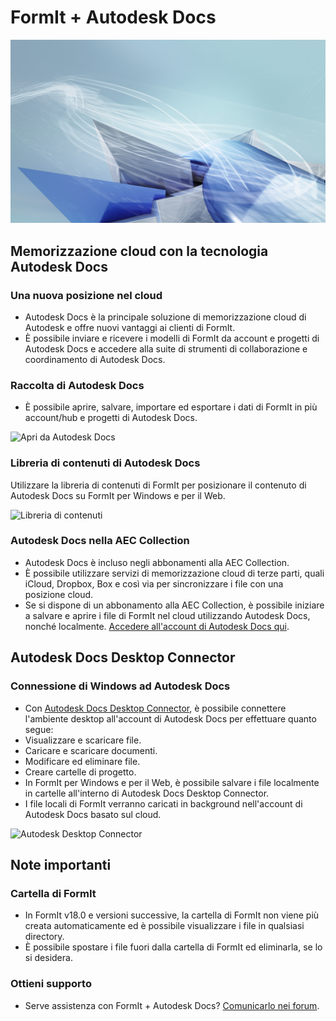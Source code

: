 # FormIt + Autodesk Docs

![](<../.gitbook/assets/adsk docs hero image.jpg>)

## Memorizzazione cloud con la tecnologia Autodesk Docs

### **Una nuova posizione nel cloud**

* Autodesk Docs è la principale soluzione di memorizzazione cloud di Autodesk e offre nuovi vantaggi ai clienti di FormIt.
* È possibile inviare e ricevere i modelli di FormIt da account e progetti di Autodesk Docs e accedere alla suite di strumenti di collaborazione e coordinamento di Autodesk Docs.

### **Raccolta di Autodesk Docs**

* È possibile aprire, salvare, importare ed esportare i dati di FormIt in più account/hub e progetti di Autodesk Docs.

![Apri da Autodesk Docs](../.gitbook/assets/autodeskdocs\_openfrom.png)

### **Libreria di contenuti di Autodesk Docs**

Utilizzare la libreria di contenuti di FormIt per posizionare il contenuto di Autodesk Docs su FormIt per Windows e per il Web.

![Libreria di contenuti](../.gitbook/assets/autodeskdocs\_contentlibrary.png)

### **Autodesk Docs nella AEC Collection**

* Autodesk Docs è incluso negli abbonamenti alla AEC Collection.
* È possibile utilizzare servizi di memorizzazione cloud di terze parti, quali iCloud, Dropbox, Box e così via per sincronizzare i file con una posizione cloud.
* Se si dispone di un abbonamento alla AEC Collection, è possibile iniziare a salvare e aprire i file di FormIt nel cloud utilizzando Autodesk Docs, nonché localmente. [Accedere all'account di Autodesk Docs qui](https://acc.autodesk.com/logon).

## Autodesk Docs Desktop Connector

### **Connessione di Windows ad Autodesk Docs**

* Con [Autodesk Docs Desktop Connector](https://info.bim360.autodesk.com/desktop-connector), è possibile connettere l'ambiente desktop all'account di Autodesk Docs per effettuare quanto segue:
* Visualizzare e scaricare file.
* Caricare e scaricare documenti.
* Modificare ed eliminare file.
* Creare cartelle di progetto.
* In FormIt per Windows e per il Web, è possibile salvare i file localmente in cartelle all'interno di Autodesk Docs Desktop Connector.
* I file locali di FormIt verranno caricati in background nell'account di Autodesk Docs basato sul cloud.

![Autodesk Desktop Connector](../.gitbook/assets/autodeskdocs\_desktopconnector.png)

## Note importanti

### **Cartella di FormIt**

* In FormIt v18.0 e versioni successive, la cartella di FormIt non viene più creata automaticamente ed è possibile visualizzare i file in qualsiasi directory.
* È possibile spostare i file fuori dalla cartella di FormIt ed eliminarla, se lo si desidera.

### **Ottieni supporto**

* Serve assistenza con FormIt + Autodesk Docs? [Comunicarlo nei forum](https://forums.autodesk.com/t5/formit-forum/bd-p/142).
